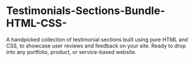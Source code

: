 # Testimonials-Sections-Bundle-HTML-CSS-
A handpicked collection of testimonial sections built using pure HTML and CSS, to showcase user reviews and feedback on your site.  Ready to drop into any portfolio, product, or service-based website.
